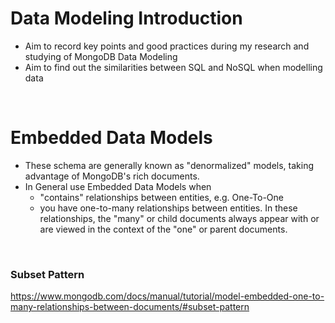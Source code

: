 # Data Modeling Introduction

-   Aim to record key points and good practices during my research and studying of MongoDB Data Modeling
-   Aim to find out the similarities between SQL and NoSQL when modelling data

<br>

# Embedded Data Models

-   These schema are generally known as "denormalized" models, taking advantage of MongoDB's rich documents.
-   In General use Embedded Data Models when
    -   "contains" relationships between entities, e.g. One-To-One
    -   you have one-to-many relationships between entities. In these relationships, the "many" or child documents always appear with or are viewed in the context of the "one" or parent documents.

<br>

### Subset Pattern

https://www.mongodb.com/docs/manual/tutorial/model-embedded-one-to-many-relationships-between-documents/#subset-pattern
